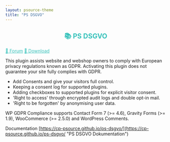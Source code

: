 ```yaml
---
layout: psource-theme
title: "PS DSGVO"
---
```


<h2 align="center" style="color:#38c2bb;">📚 PS DSGVO</h2>

<div class="menu">
  <a href="https://github.com/cp-psource/ps-dsgvo/discussions" style="color:#38c2bb;">💬 Forum</a>
  <a href="https://github.com/cp-psource/ps-dsgvo/releases" style="color:#38c2bb;">📝 Download</a>
</div>

This plugin assists website and webshop owners to comply with European privacy regulations known as GDPR. Activating this plugin does not guarantee your site fully complies with GDPR.

- Add Consents and give your visitors full control.
- Keeping a consent log for supported plugins.
- Adding checkboxes to supported plugins for explicit visitor consent.
- 'Right to access' through encrypted audit logs and double opt-in mail.
- 'Right to be forgotten' by anonymising user data.

WP GDPR Compliance supports Contact Form 7 (>= 4.6), Gravity Forms (>= 1.9), WooCommerce (>= 2.5.0) and WordPress Comments.

Documentation
[https://cp-psource.github.io/ps-dsgvo/](https://cp-psource.github.io/ps-dsgvo/ "PS DSGVO Dokumentation")




